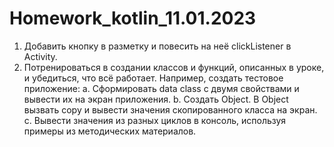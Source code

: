 # Homework_kotlin_11.01.2023

1. Добавить кнопку в разметку и повесить на неё clickListener в Activity.
2. Потренироваться в создании классов и функций, описанных в уроке, и убедиться, что всё работает. Например, создать тестовое приложение:
a. Сформировать data class с двумя свойствами и вывести их на экран приложения.
b. Создать Object. В Object вызвать copy и вывести значения скопированного класса на экран.
c. Вывести значения из разных циклов в консоль, используя примеры из методических материалов.
